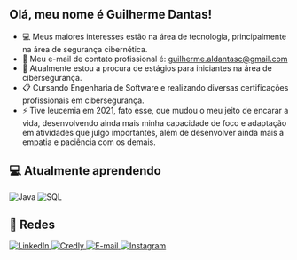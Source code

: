 ## Olá, meu nome é Guilherme Dantas!
- :computer: Meus maiores interesses estão na área de tecnologia, principalmente na área de segurança cibernética.
- :e-mail: Meu e-mail de contato profissional é: guilherme.aldantasc@gmail.com
- 👀 Atualmente estou a procura de estágios para iniciantes na área de cibersegurança.
- :clipboard: Cursando Engenharia de Software e realizando diversas certificações profissionais em cibersegurança.
- ⚡ Tive leucemia em 2021, fato esse, que mudou o meu jeito de encarar a vida, 
desenvolvendo ainda mais minha capacidade de foco e adaptação em atividades que julgo 
importantes, além de desenvolver ainda mais a empatia e paciência com os demais.

## 💻 Atualmente aprendendo

<img src="https://img.shields.io/badge/-Java-007396?style=for-the-badge&logo=java&logoColor=white" alt="Java"> <img src="https://img.shields.io/badge/-SQL-4479A1?style=for-the-badge&logo=mysql&logoColor=white" alt="SQL">

## 📣 Redes
<!-- Badges: LinkedIn • Credly • E-mail • Instagram -->
<a href="https://www.linkedin.com/in/guialdantasc/" target="_blank" rel="noopener noreferrer">
  <img src="https://img.shields.io/badge/-LinkedIn-0077B5?style=for-the-badge&logo=linkedin&logoColor=white" alt="LinkedIn">
</a>

<a href="https://www.credly.com/users/guilherme.aldantasc" target="_blank" rel="noopener noreferrer">
  <img src="https://img.shields.io/badge/-Credly-FF6F00?style=for-the-badge&logo=credly&logoColor=white" alt="Credly">
</a>

<a href="https://mail.google.com/mail/?view=cm&to=gui.aldantasc@gmail.com" target="_blank" rel="noopener noreferrer">
  <img src="https://img.shields.io/badge/-Email-D14836?style=for-the-badge&logo=gmail&logoColor=white" alt="E-mail">
</a>

<a href="https://www.instagram.com/guidntsc/" target="_blank" rel="noopener noreferrer">
  <img src="https://img.shields.io/badge/-Instagram-E4405F?style=for-the-badge&logo=instagram&logoColor=white" alt="Instagram">
</a>


